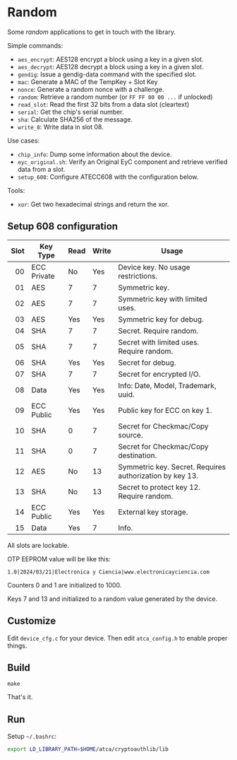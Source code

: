 # Random

Some *random* applications to get in touch with the library.

Simple commands:

- `aes_encrypt`: AES128 encrypt a block using a key in a given slot.
- `aes_decrypt`: AES128 decrypt a block using a key in a given slot.
- `gendig`: Issue a gendig-data command with the specified slot.
- `mac`: Generate a MAC of the TempKey + Slot Key
- `nonce`: Generate a random nonce with a challenge.
- `random`: Retrieve a random number (or `FF FF 00 00 ...` if unlocked)
- `read_slot`: Read the first 32 bits from a data slot (cleartext)
- `serial`: Get the chip's serial number.
- `sha`: Calculate SHA256 of the message.
- `write_8`: Write data in slot 08.


Use cases:

- `chip_info`: Dump some information about the device.
- `eyc_original.sh`: Verify an Original EyC component and retrieve verified data from a slot.
- `setup_608`: Configure ATECC608 with the configuration below.


Tools:

- `xor`: Get two hexadecimal strings and return the xor.


## Setup 608 configuration

Slot | Key Type    | Read | Write | Usage
----:|-------------|------|-------|-------------
  00 | ECC Private | No   | Yes   | Device key. No usage restrictions.
  01 | AES         | 7    | 7     | Symmetric key.
  02 | AES         | 7    | 7     | Symmetric key with limited uses.
  03 | AES         | Yes  | Yes   | Symmetric key for debug.
  04 | SHA         | 7    | 7     | Secret. Require random.
  05 | SHA         | 7    | 7     | Secret with limited uses. Require random.
  06 | SHA         | Yes  | Yes   | Secret for debug.
  07 | SHA         | 7    | 7     | Secret for encrypted I/O.
  08 | Data        | Yes  | Yes   | Info: Date, Model, Trademark, uuid.
  09 | ECC Public  | Yes  | Yes   | Public key for ECC on key 1.
  10 | SHA         | 0    | 7     | Secret for Checkmac/Copy source.
  11 | SHA         | 0    | 7     | Secret for Checkmac/Copy destination.
  12 | AES         | No   | 13    | Symmetric key. Secret. Requires authorization by key 13.
  13 | SHA         | No   | 13    | Secret to protect key 12. Require random.
  14 | ECC Public  | Yes  | Yes   | External key storage.
  15 | Data        | Yes  | 7     | Info.


All slots are lockable.

OTP EEPROM value will be like this:
```
1.0|2024/03/21|Electronica y Ciencia|www.electronicayciencia.com
```

Counters 0 and 1 are initialized to 1000.

Keys 7 and 13 and initialized to a random value generated by the device.


## Customize

Edit `device_cfg.c` for your device. Then edit `atca_config.h` to enable proper
things.

## Build

`make`

That's it.

## Run

Setup `~/.bashrc`:

```bash
export LD_LIBRARY_PATH=$HOME/atca/cryptoauthlib/lib
```

